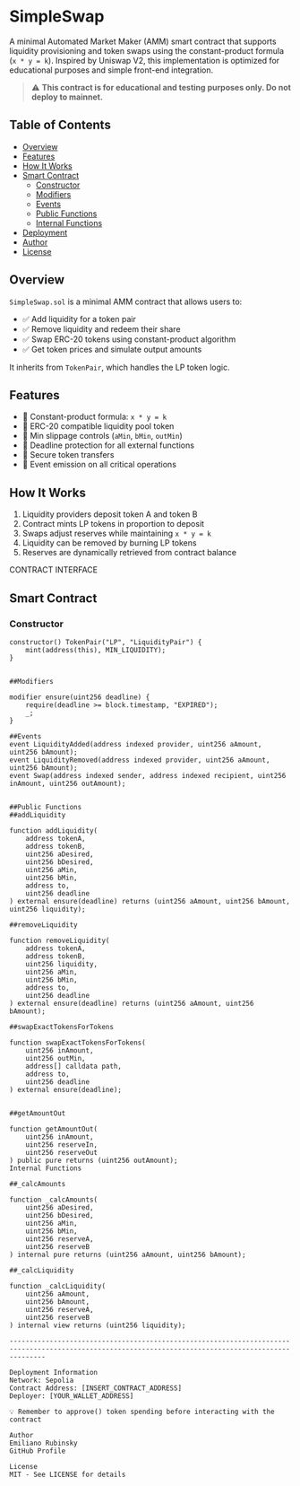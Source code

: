 # SimpleSwap

A minimal Automated Market Maker (AMM) smart contract that supports liquidity provisioning and token swaps using the constant-product formula (`x * y = k`). Inspired by Uniswap V2, this implementation is optimized for educational purposes and simple front-end integration.

> ⚠️ **This contract is for educational and testing purposes only. Do not deploy to mainnet.**

## Table of Contents
- [Overview](#overview)
- [Features](#features)
- [How It Works](#how-it-works)
- [Smart Contract](#smart-contract)
  - [Constructor](#constructor)
  - [Modifiers](#modifiers)
  - [Events](#events)
  - [Public Functions](#public-functions)
  - [Internal Functions](#internal-functions)
- [Deployment](#deployment)
- [Author](#author)
- [License](#license)

## Overview
`SimpleSwap.sol` is a minimal AMM contract that allows users to:
- ✅ Add liquidity for a token pair
- ✅ Remove liquidity and redeem their share
- ✅ Swap ERC-20 tokens using constant-product algorithm
- ✅ Get token prices and simulate output amounts

It inherits from `TokenPair`, which handles the LP token logic.

## Features
- 🔹 Constant-product formula: `x * y = k`
- 🔹 ERC-20 compatible liquidity pool token
- 🔹 Min slippage controls (`aMin`, `bMin`, `outMin`)
- 🔹 Deadline protection for all external functions
- 🔹 Secure token transfers
- 🔹 Event emission on all critical operations

## How It Works
1. Liquidity providers deposit token A and token B
2. Contract mints LP tokens in proportion to deposit
3. Swaps adjust reserves while maintaining `x * y = k`
4. Liquidity can be removed by burning LP tokens
5. Reserves are dynamically retrieved from contract balance




CONTRACT INTERFACE

## Smart Contract

### Constructor
```solidity
constructor() TokenPair("LP", "LiquidityPair") {
    mint(address(this), MIN_LIQUIDITY);
}


##Modifiers

modifier ensure(uint256 deadline) {
    require(deadline >= block.timestamp, "EXPIRED");
    _;
}

##Events
event LiquidityAdded(address indexed provider, uint256 aAmount, uint256 bAmount);
event LiquidityRemoved(address indexed provider, uint256 aAmount, uint256 bAmount);
event Swap(address indexed sender, address indexed recipient, uint256 inAmount, uint256 outAmount);


##Public Functions
##addLiquidity

function addLiquidity(
    address tokenA,
    address tokenB,
    uint256 aDesired,
    uint256 bDesired,
    uint256 aMin,
    uint256 bMin,
    address to,
    uint256 deadline
) external ensure(deadline) returns (uint256 aAmount, uint256 bAmount, uint256 liquidity);

##removeLiquidity

function removeLiquidity(
    address tokenA,
    address tokenB,
    uint256 liquidity,
    uint256 aMin,
    uint256 bMin,
    address to,
    uint256 deadline
) external ensure(deadline) returns (uint256 aAmount, uint256 bAmount);

##swapExactTokensForTokens

function swapExactTokensForTokens(
    uint256 inAmount,
    uint256 outMin,
    address[] calldata path,
    address to,
    uint256 deadline
) external ensure(deadline);


##getAmountOut

function getAmountOut(
    uint256 inAmount,
    uint256 reserveIn,
    uint256 reserveOut
) public pure returns (uint256 outAmount);
Internal Functions

##_calcAmounts

function _calcAmounts(
    uint256 aDesired,
    uint256 bDesired,
    uint256 aMin,
    uint256 bMin,
    uint256 reserveA,
    uint256 reserveB
) internal pure returns (uint256 aAmount, uint256 bAmount);

##_calcLiquidity

function _calcLiquidity(
    uint256 aAmount,
    uint256 bAmount,
    uint256 reserveA,
    uint256 reserveB
) internal view returns (uint256 liquidity);

-----------------------------------------------------------------------------------------------------------------------------------------------------

Deployment Information
Network: Sepolia
Contract Address: [INSERT_CONTRACT_ADDRESS]
Deployer: [YOUR_WALLET_ADDRESS]

💡 Remember to approve() token spending before interacting with the contract

Author
Emiliano Rubinsky
GitHub Profile

License
MIT - See LICENSE for details
